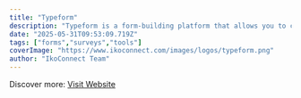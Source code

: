 ```yaml
---
title: "Typeform"
description: "Typeform is a form-building platform that allows you to create interactive and engaging forms and surveys."
date: "2025-05-31T09:53:09.719Z"
tags: ["forms","surveys","tools"]
coverImage: "https://www.ikoconnect.com/images/logos/typeform.png"
author: "IkoConnect Team"
---
```


Discover more: [Visit Website](https://www.typeform.com/)
